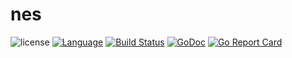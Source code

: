 # nes

![license](https://img.shields.io/badge/license-Apache--2.0-green.svg)
[![Language](https://img.shields.io/badge/Language-Go-blue.svg)](https://golang.org/)
[![Build Status](https://github.com/nf-go/nes/workflows/Go/badge.svg)](https://github.com/nf-go/nes/actions)
[![GoDoc](https://pkg.go.dev/badge/github.com/nf-go/nfgo/x/nseurity)](https://pkg.go.dev/github.com/nf-go/nfgo/x/nes)
[![Go Report Card](https://goreportcard.com/badge/github.com/nf-go/nfgo/x/nes)](https://goreportcard.com/report/github.com/nf-go/nfgo/x/nes)


